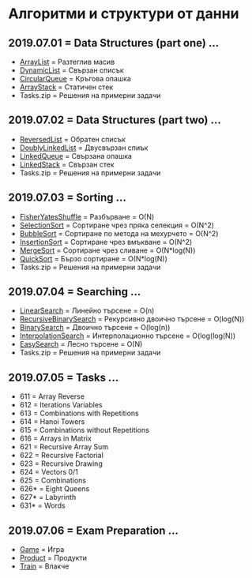 # Алгоритми и структури от данни

## 2019.07.01 = Data Structures (part one) ...
- [ArrayList](2019.07.01/ArrayList) = Разтеглив масив
- [DynamicList](2019.07.01/DynamicList) = Свързан списък
- [CircularQueue](2019.07.01/CircularQueue) = Кръгова опашка
- [ArrayStack](2019.07.01/ArrayStack) = Статичен стек
- Tasks.zip = Решения на примерни задачи

## 2019.07.02 = Data Structures (part two) ...
- [ReversedList](2019.07.02/ReversedList) = Обратен списък
- [DoublyLinkedList](2019.07.02/DoublyLinkedList) = Двусвързан спиък
- [LinkedQueue](2019.07.02/LinkedQueue) =  Свързана опашка
- [LinkedStack](2019.07.02/LinkedStack) = Свързан стек
- Tasks.zip = Решения на примерни задачи

## 2019.07.03 = Sorting ...
- [FisherYatesShuffle](2019.07.03/FisherYatesShuffle) = Разбърване = О(N)
- [SelectionSort](2019.07.03/SelectionSort) = Сортиране чрез пряка селекция = О(N^2)
- [BubbleSort](2019.07.03/BubbleSort) = Сортиране по метода на мехурчето = О(N^2)
- [InsertionSort](2019.07.03/InsertionSort) = Сортиране чрез вмъкване = О(N^2)
- [MergeSort](2019.07.03/MergeSort) = Сортиране чрез сливане = O(N*log(N))
- [QuickSort](2019.07.03/QuickSort) = Бързо сортиране = O(N*log(N))
- Tasks.zip = Решения на примерни задачи

## 2019.07.04 = Searching ...
- [LinearSearch](2019.07.04/LinearSearch) = Линейно търсене = O(n)
- [RecursiveBinarySearch](2019.07.04/RecursiveBinarySearch) = Рекурсивно двоично търсене = O(log(N))
- [BinarySearch](2019.07.04/BinarySearch) = Двоично търсене = O(log(n))
- [InterpolationSearch](2019.07.04/InterpolationSearch) = Интерполационно търсене = O(log(log(N))
- [EasySearch](2019.07.04/EasySearch) = Лесно търсене = O(N)
- Tasks.zip = Решения на примерни задачи

## 2019.07.05 = Tasks ...
- 611 = Array Reverse
- 612 = Iterations Variables 
- 613 = Combinations with Repetitions
- 614 = Hanoi Towers
- 615 = Combinations without Repetitions
- 616 = Arrays in Matrix
- 621 = Recursive Array Sum
- 622 = Recursive Factorial
- 623 = Recursive Drawing
- 624 = Vectors 0/1 
- 625 = Combinations
- 626* = Eight Queens
- 627* = Labyrinth
- 631* = Words

## 2019.07.06 = Exam Preparation ...
- [Game](2019.07.06/game.md) = Игра
- [Product](2019.07.06/product.md) = Продукти
- [Train](2019.07.06/train.md) = Влакче